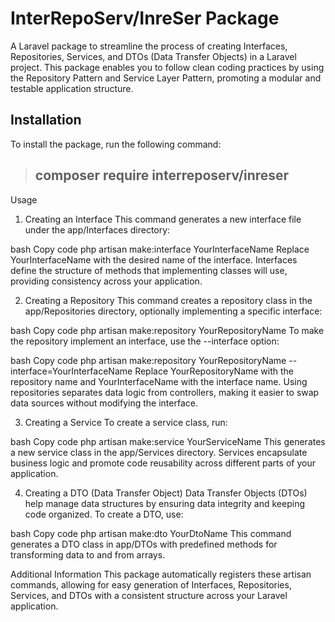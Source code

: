 # InterRepoServ/InreSer Package

A Laravel package to streamline the process of creating Interfaces, Repositories, Services, and DTOs (Data Transfer Objects) in a Laravel project. This package enables you to follow clean coding practices by using the Repository Pattern and Service Layer Pattern, promoting a modular and testable application structure.

## Installation
To install the package, run the following command:

> ## composer require interreposerv/inreser
Usage
1. Creating an Interface
This command generates a new interface file under the app/Interfaces directory:

bash
Copy code
php artisan make:interface YourInterfaceName
Replace YourInterfaceName with the desired name of the interface. Interfaces define the structure of methods that implementing classes will use, providing consistency across your application.

2. Creating a Repository
This command creates a repository class in the app/Repositories directory, optionally implementing a specific interface:

bash
Copy code
php artisan make:repository YourRepositoryName
To make the repository implement an interface, use the --interface option:

bash
Copy code
php artisan make:repository YourRepositoryName --interface=YourInterfaceName
Replace YourRepositoryName with the repository name and YourInterfaceName with the interface name. Using repositories separates data logic from controllers, making it easier to swap data sources without modifying the interface.

3. Creating a Service
To create a service class, run:

bash
Copy code
php artisan make:service YourServiceName
This generates a new service class in the app/Services directory. Services encapsulate business logic and promote code reusability across different parts of your application.

4. Creating a DTO (Data Transfer Object)
Data Transfer Objects (DTOs) help manage data structures by ensuring data integrity and keeping code organized. To create a DTO, use:

bash
Copy code
php artisan make:dto YourDtoName
This command generates a DTO class in app/DTOs with predefined methods for transforming data to and from arrays.

Additional Information
This package automatically registers these artisan commands, allowing for easy generation of Interfaces, Repositories, Services, and DTOs with a consistent structure across your Laravel application.

